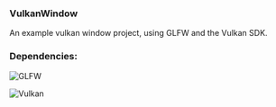 ### VulkanWindow
An example vulkan window project, using GLFW and the Vulkan SDK.

### Dependencies:
![GLFW](https://www.glfw.org/)

![Vulkan](https://vulkan.lunarg.com)
